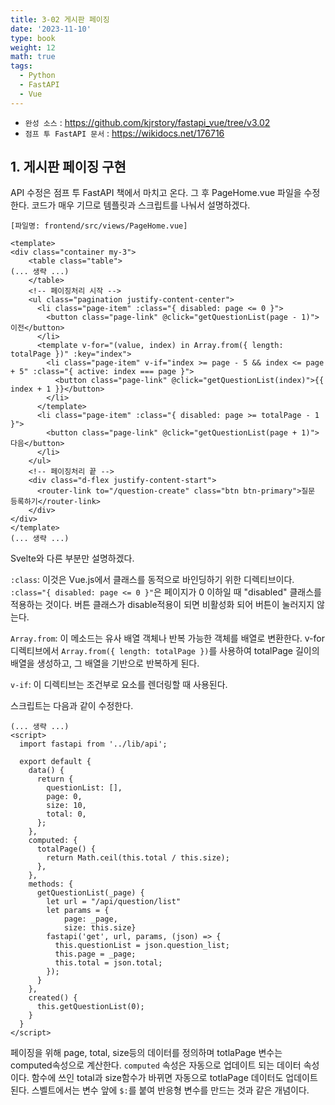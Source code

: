 ```yaml
---
title: 3-02 게시판 페이징
date: '2023-11-10'
type: book
weight: 12
math: true
tags:
  - Python
  - FastAPI
  - Vue
---
```


- `완성 소스` : https://github.com/kjrstory/fastapi_vue/tree/v3.02
- `점프 투 FastAPI 문서` : https://wikidocs.net/176716




## 1. 게시판 페이징 구현
API 수정은 점프 투 FastAPI 책에서 마치고 온다. 그 후 PageHome.vue 파일을 수정한다. 코드가 매우 기므로 템플릿과 스크립트를 나눠서 설명하겠다. 

`[파일명: frontend/src/views/PageHome.vue]`
```vue{hl_lines=["10-35"]}
<template>
<div class="container my-3">
    <table class="table">
(... 생략 ...)
    </table>
    <!-- 페이징처리 시작 -->
    <ul class="pagination justify-content-center">
      <li class="page-item" :class="{ disabled: page <= 0 }">
        <button class="page-link" @click="getQuestionList(page - 1)">이전</button>
      </li>
      <template v-for="(value, index) in Array.from({ length: totalPage })" :key="index">
        <li class="page-item" v-if="index >= page - 5 && index <= page + 5" :class="{ active: index === page }">
          <button class="page-link" @click="getQuestionList(index)">{{ index + 1 }}</button>
        </li>
      </template>
      <li class="page-item" :class="{ disabled: page >= totalPage - 1 }">
        <button class="page-link" @click="getQuestionList(page + 1)">다음</button>
      </li>
    </ul>
    <!-- 페이징처리 끝 -->
    <div class="d-flex justify-content-start">
      <router-link to="/question-create" class="btn btn-primary">질문 등록하기</router-link>
    </div>  
</div>    
</template>
(... 생략 ...)
```
Svelte와 다른 부분만 설명하겠다. 

`:class`: 이것은 Vue.js에서 클래스를 동적으로 바인딩하기 위한 디렉티브이다. `:class="{ disabled: page <= 0 }"`은 페이지가 0 이하일 때 "disabled" 클래스를 적용하는 것이다. 버튼 클래스가 disable적용이 되면 비활성화 되어 버튼이 눌러지지 않는다.

`Array.from`: 이 메소드는 유사 배열 객체나 반복 가능한 객체를 배열로 변환한다. v-for 디렉티브에서 `Array.from({ length: totalPage })`를 사용하여 totalPage 길이의 배열을 생성하고, 그 배열을 기반으로 반복하게 된다.

`v-if`: 이 디렉티브는 조건부로 요소를 렌더링할 때 사용된다.


스크립트는 다음과 같이 수정한다.
```vue{hl_lines=["9-12","23-34"]}
(... 생략 ...)
<script>
  import fastapi from '../lib/api';

  export default {
    data() {
      return {
        questionList: [],
        page: 0,
        size: 10,
        total: 0,
      };
    },
    computed: {
      totalPage() {
        return Math.ceil(this.total / this.size);
      },
    },
    methods: {
      getQuestionList(_page) {
        let url = "/api/question/list"
        let params = { 
            page: _page,
            size: this.size}
        fastapi('get', url, params, (json) => {
          this.questionList = json.question_list;
          this.page = _page;
          this.total = json.total;
        });
      }
    },
    created() {
      this.getQuestionList(0);
    }
  }
</script>
```

페이징을 위해 page, total, size등의 데이터를 정의하며 totlaPage 변수는 computed속성으로 계산한다. 
`computed` 속성은 자동으로 업데이트 되는 데이터 속성이다. 함수에 쓰인 total과 size함수가 바뀌면 자동으로 totlaPage 데이터도 업데이트된다. 스벨트에서는 변수 앞에 `$:`를 붙여 반응형 변수를 만드는 것과 같은 개념이다. 
